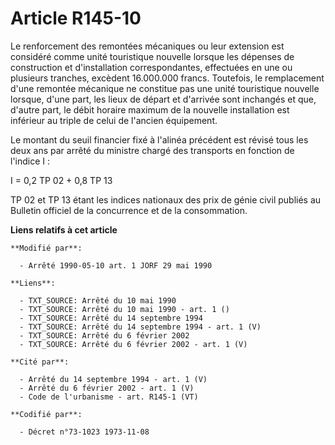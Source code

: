 # Article R145-10

Le renforcement des remontées mécaniques ou leur extension est considéré comme unité touristique nouvelle lorsque les
dépenses de construction et d'installation correspondantes, effectuées en une ou plusieurs tranches, excèdent 16.000.000
francs. Toutefois, le remplacement d'une remontée mécanique ne constitue pas une unité touristique nouvelle lorsque, d'une
part, les lieux de départ et d'arrivée sont inchangés et que, d'autre part, le débit horaire maximum de la nouvelle
installation est inférieur au triple de celui de l'ancien équipement.

Le montant du seuil financier fixé à l'alinéa précédent est révisé tous les deux ans par arrêté du ministre chargé des
transports en fonction de l'indice I :

I = 0,2 TP 02 + 0,8 TP 13

TP 02 et TP 13 étant les indices nationaux des prix de génie civil publiés au Bulletin officiel de la concurrence et de la
consommation.

**Liens relatifs à cet article**

	**Modifié par**:

	  - Arrêté 1990-05-10 art. 1 JORF 29 mai 1990

	**Liens**:

	  - TXT_SOURCE: Arrêté du 10 mai 1990
	  - TXT_SOURCE: Arrêté du 10 mai 1990 - art. 1 ()
	  - TXT_SOURCE: Arrêté du 14 septembre 1994
	  - TXT_SOURCE: Arrêté du 14 septembre 1994 - art. 1 (V)
	  - TXT_SOURCE: Arrêté du 6 février 2002
	  - TXT_SOURCE: Arrêté du 6 février 2002 - art. 1 (V)

	**Cité par**:

	  - Arrêté du 14 septembre 1994 - art. 1 (V)
	  - Arrêté du 6 février 2002 - art. 1 (V)
	  - Code de l'urbanisme - art. R145-1 (VT)

	**Codifié par**:

	  - Décret n°73-1023 1973-11-08
